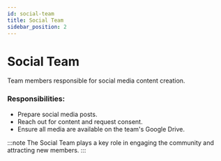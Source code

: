 ```yaml
---
id: social-team
title: Social Team
sidebar_position: 2
---
```


# Social Team

Team members responsible for social media content creation.

### Responsibilities:

- Prepare social media posts.
- Reach out for content and request consent.
- Ensure all media are available on the team's Google Drive.

:::note
The Social Team plays a key role in engaging the community and attracting new members.
:::
